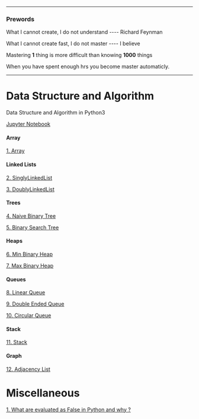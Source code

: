 ******************************************************
### Prewords

What I cannot create, I do not understand ---- Richard Feynman

What I cannot create fast, I do not master ---- I believe

Mastering **1** thing is more difficult than knowing **1000** things

When you have spent enough hrs you become master automaticly.

******************************************************

# Data Structure and Algorithm
Data Structure and Algorithm in Python3

[Jupyter Notebook](https://github.com/BaiqiangGit/Data-Structure-and-Algorithms---Python3/blob/master/nb)

#### Array

[1. Array](https://github.com/BaiqiangGit/Data-Structure-and-Algorithms---Python3/blob/master/ds/Array.py)


#### Linked Lists

[2. SinglyLinkedList](https://github.com/BaiqiangGit/Data-Structure-and-Algorithms---Python3/blob/master/ds/singlyLinkedList.py)

[3. DoublyLinkedList](https://github.com/BaiqiangGit/Data-Structure-and-Algorithms---Python3/blob/master/ds/doublyLinkedList.py)


#### Trees

[4. Naive Binary Tree](https://github.com/BaiqiangGit/Data-Structure-and-Algorithms---Python3/blob/master/ds/naiveBinaryTree.py)

[5. Binary Search Tree](https://github.com/BaiqiangGit/Data-Structure-and-Algorithms---Python3/blob/master/ds/binarySearchTree.py)


#### Heaps

[6. Min Binary Heap](https://github.com/BaiqiangGit/Data-Structure-and-Algorithms---Python3/blob/master/ds/minBinaryHeap.py)

[7. Max Binary Heap](https://github.com/BaiqiangGit/Data-Structure-and-Algorithms---Python3/blob/master/ds/maxBinaryHeap.py)


#### Queues

[8. Linear Queue](https://github.com/BaiqiangGit/Data-Structure-and-Algorithms---Python3/blob/master/ds/Queue.py)

[9. Double Ended Queue](https://github.com/BaiqiangGit/Data-Structure-and-Algorithms---Python3/blob/master/ds/Deque.py)

[10. Circular Queue](https://github.com/BaiqiangGit/Data-Structure-and-Algorithms---Python3/blob/master/ds/circularQueue.py)


#### Stack

[11. Stack](https://github.com/BaiqiangGit/Data-Structure-and-Algorithms---Python3/blob/master/ds/stack.py)

#### Graph

[12. Adjacency List](https://github.com/BaiqiangGit/Data-Structure-and-Algorithms---Python3/blob/master/ds/graph.py)

# Miscellaneous
[1. What are evaluated as False in Python and why ?](https://github.com/BaiqiangGit/Data-Structure-and-Algorithms---Python3/blob/master/nb/TruthValueTesting.ipynb)
